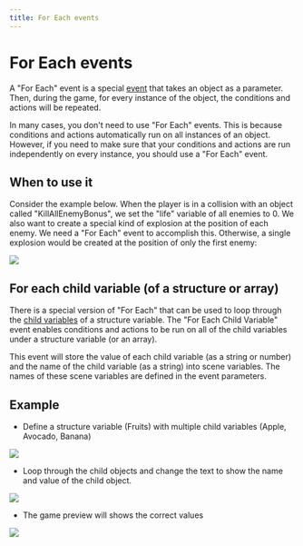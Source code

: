 ```yaml
---
title: For Each events
---
```

# For Each events

A "For Each" event is a special [event](/gdevelop5/events) that takes an object as a parameter. Then, during the game, for every instance of the object, the conditions and actions will be repeated.

In many cases, you don't need to use "For Each" events. This is because conditions and actions automatically run on all instances of an object.  However, if you need to make sure that your conditions and actions are run independently on every instance, you should use a "For Each" event.

## When to use it

Consider the example below. When the player is in a collision with an object called "KillAllEnemyBonus", we set the "life" variable of all enemies to 0. We also want to create a special kind of explosion at the position of each enemy. We need a "For Each" event to accomplish this. Otherwise, a single explosion would be created at the position of only the first enemy:

![](/gdevelop5/events/for-each-example.png)

## For each child variable (of a structure or array)

There is a special version of "For Each" that can be used to loop through the [child variables](/gdevelop5/all-features/variables/) of a structure variable.  The "For Each Child Variable" event enables conditions and actions to be run on all of the child variables under a structure variable (or an array).

This event will store the value of each child variable (as a string or number) and the name of the child variable (as a string) into scene variables.  The names of these scene variables are defined in the event parameters.  

## Example

- Define a structure variable (Fruits) with multiple child variables (Apple, Avocado, Banana)

![](/gdevelop5/events/foreverchildvariables.png)

- Loop through the child objects and change the text to show the name and value of the child object. 

![](/gdevelop5/events/foreverchildevents.png)

- The game preview will shows the correct values

![](/gdevelop5/events/foreverchildouput.png)